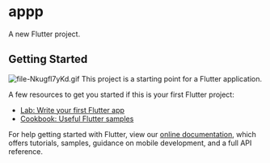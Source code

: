 
# appp

A new Flutter project.

## Getting Started
![file-Nkugfl7yKd.gif](https://user-images.githubusercontent.com/80798531/235876147-c028e7d1-1259-4939-8c75-918a6b0f576b.gif)
This project is a starting point for a Flutter application.

A few resources to get you started if this is your first Flutter project:

- [Lab: Write your first Flutter app](https://flutter.dev/docs/get-started/codelab)
- [Cookbook: Useful Flutter samples](https://flutter.dev/docs/cookbook)

For help getting started with Flutter, view our
[online documentation](https://flutter.dev/docs), which offers tutorials,
samples, guidance on mobile development, and a full API reference.
